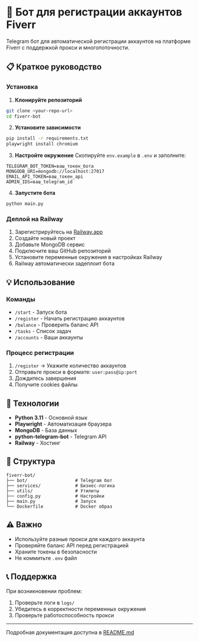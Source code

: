 # 🤖 Бот для регистрации аккаунтов Fiverr

Telegram бот для автоматической регистрации аккаунтов на платформе Fiverr с поддержкой прокси и многопоточности.

## 📋 Краткое руководство

### Установка

1. **Клонируйте репозиторий**
```bash
git clone <your-repo-url>
cd fiverr-bot
```

2. **Установите зависимости**
```bash
pip install -r requirements.txt
playwright install chromium
```

3. **Настройте окружение**
Скопируйте `env.example` в `.env` и заполните:
```env
TELEGRAM_BOT_TOKEN=ваш_токен_бота
MONGODB_URI=mongodb://localhost:27017
EMAIL_API_TOKEN=ваш_токен_api
ADMIN_IDS=ваш_telegram_id
```

4. **Запустите бота**
```bash
python main.py
```

### Деплой на Railway

1. Зарегистрируйтесь на [Railway.app](https://railway.app)
2. Создайте новый проект
3. Добавьте MongoDB сервис
4. Подключите ваш GitHub репозиторий
5. Установите переменные окружения в настройках Railway
6. Railway автоматически задеплоит бота

## 💡 Использование

### Команды

- `/start` - Запуск бота
- `/register` - Начать регистрацию аккаунтов
- `/balance` - Проверить баланс API
- `/tasks` - Список задач
- `/accounts` - Ваши аккаунты

### Процесс регистрации

1. `/register` → Укажите количество аккаунтов
2. Отправьте прокси в формате: `user:pass@ip:port`
3. Дождитесь завершения
4. Получите cookies файлы

## 🔧 Технологии

- **Python 3.11** - Основной язык
- **Playwright** - Автоматизация браузера
- **MongoDB** - База данных
- **python-telegram-bot** - Telegram API
- **Railway** - Хостинг

## 📁 Структура

```
fiverr-bot/
├── bot/                  # Telegram бот
├── services/             # Бизнес-логика
├── utils/                # Утилиты
├── config.py             # Настройки
├── main.py               # Запуск
└── Dockerfile            # Docker образ
```

## ⚠️ Важно

- Используйте разные прокси для каждого аккаунта
- Проверяйте баланс API перед регистрацией
- Храните токены в безопасности
- Не коммитьте `.env` файл

## 📞 Поддержка

При возникновении проблем:
1. Проверьте логи в `logs/`
2. Убедитесь в корректности переменных окружения
3. Проверьте работоспособность прокси

---

Подробная документация доступна в [README.md](README.md)

